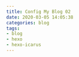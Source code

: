```yaml
---
title: Config My Blog 02
date: 2020-03-05 14:05:38
categories: blog
tags:
- blog
- hexo
- hexo-icarus
---
```


